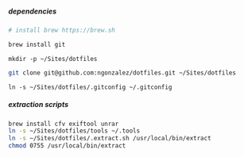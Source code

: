##### dependencies
```bash
# install brew https://brew.sh
```

```bash
brew install git
```

```
mkdir -p ~/Sites/dotfiles
```

```bash
git clone git@github.com:ngonzalez/dotfiles.git ~/Sites/dotfiles
```

```
ln -s ~/Sites/dotfiles/.gitconfig ~/.gitconfig
```


##### extraction scripts
```bash
brew install cfv exiftool unrar
ln -s ~/Sites/dotfiles/tools ~/.tools
ln -s ~/Sites/dotfiles/.extract.sh /usr/local/bin/extract
chmod 0755 /usr/local/bin/extract
```
